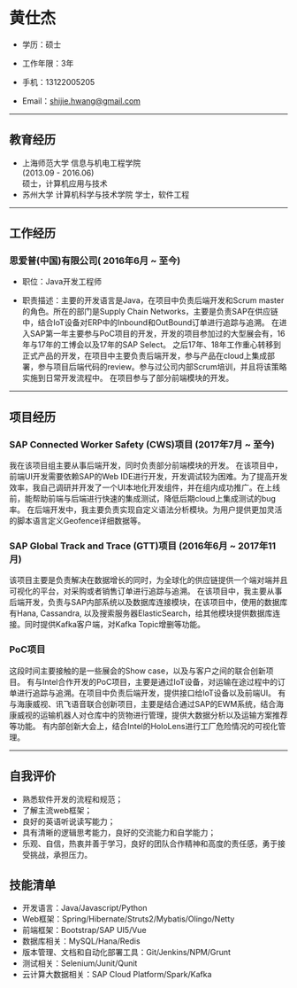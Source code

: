 # 黄仕杰

- 学历：硕士

- 工作年限：3年

- 手机：13122005205

- Email：shijie.hwang@gmail.com

---

## 教育经历

- 上海师范大学   信息与机电工程学院 </br> (2013.09 - 2016.06) </br>
  硕士，计算机应用与技术
- 苏州大学     计算机科学与技术学院
  学士，软件工程

---

## 工作经历

### 思爱普(中国)有限公司( 2016年6月 ~ 至今)

- 职位：Java开发工程师

- 职责描述：主要的开发语言是Java，在项目中负责后端开发和Scrum master的角色。所在的部门是Supply Chain Networks，主要是负责SAP在供应链中，结合IoT设备对ERP中的Inbound和OutBound订单进行追踪与追溯。 在进入SAP第一年主要参与PoC项目的开发，开发的项目参加过的大型展会有，16年与17年的工博会以及17年的SAP Select。 之后17年、18年工作重心转移到正式产品的开发，在项目中主要负责后端开发，参与产品在cloud上集成部署，参与项目后端代码的review。参与过公司内部Scrum培训，并且将该策略实施到日常开发流程中。 在项目参与了部分前端模块的开发。

---

## 项目经历

### SAP Connected Worker Safety (CWS)项目 (2017年7月 ~ 至今)

我在该项目组主要从事后端开发，同时负责部分前端模块的开发。 在该项目中，前端UI开发需要依赖SAP的Web IDE进行开发，开发调试较为困难。为了提高开发效率，我自己调研并开发了一个UI本地化开发组件，并在组内成功推广。在上线前，能帮助前端与后端进行快速的集成测试，降低后期cloud上集成测试的bug率。 在后端开发中，我主要负责实现自定义语法分析模块。为用户提供更加灵活的脚本语言定义Geofence详细数据等。

### SAP Global Track and Trace (GTT)项目 (2016年6月 ~ 2017年11月)

该项目主要是负责解决在数据增长的同时，为全球化的供应链提供一个端对端并且可视化的平台，对采购或者销售订单进行追踪与追溯。 在该项目中，我主要从事后端开发，负责与SAP内部系统以及数据库连接模块，在该项目中，使用的数据库有Hana, Cassandra, 以及搜索服务器ElasticSearch，给其他模块提供数据库连接。同时提供Kafka客户端，对Kafka Topic增删等功能。

### PoC项目

这段时间主要接触的是一些展会的Show case，以及与客户之间的联合创新项目。 有与Intel合作开发的PoC项目，主要是通过IoT设备，对运输在途过程中的订单进行追踪与追溯。在项目中负责后端开发，提供接口给IoT设备以及前端UI。 有与海康威视、讯飞语音联合创新项目，主要是结合通过SAP的EWM系统，结合海康威视的运输机器人对仓库中的货物进行管理，提供大数据分析以及运输方案推荐等功能。 有内部创新大会上，结合Intel的HoloLens进行工厂危险情况的可视化管理。

---

## 自我评价

- 熟悉软件开发的流程和规范；
- 了解主流web框架；
- 良好的英语听说读写能力；
- 具有清晰的逻辑思考能力，良好的交流能力和自学能力；
- 乐观、自信，热衷并善于学习，良好的团队合作精神和高度的责任感，勇于接受挑战，承担压力。

## 技能清单

- 开发语言：Java/Javascript/Python
- Web框架：Spring/Hibernate/Struts2/Mybatis/Olingo/Netty
- 前端框架：Bootstrap/SAP UI5/Vue
- 数据库相关：MySQL/Hana/Redis
- 版本管理、文档和自动化部署工具：Git/Jenkins/NPM/Grunt
- 测试相关：Selenium/Junit/Qunit
- 云计算大数据相关：SAP Cloud Platform/Spark/Kafka